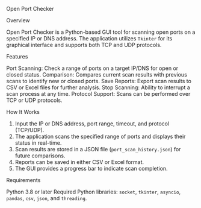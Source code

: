 Open Port Checker

Overview

Open Port Checker is a Python-based GUI tool for scanning open ports on a specified IP or DNS address. The application utilizes `Tkinter` for its graphical interface and supports both TCP and UDP protocols. 

Features

Port Scanning: Check a range of ports on a target IP/DNS for open or closed status.
Comparison: Compares current scan results with previous scans to identify new or closed ports.
Save Reports: Export scan results to CSV or Excel files for further analysis.
Stop Scanning: Ability to interrupt a scan process at any time.
Protocol Support: Scans can be performed over TCP or UDP protocols.

How It Works

1. Input the IP or DNS address, port range, timeout, and protocol (TCP/UDP).
2. The application scans the specified range of ports and displays their status in real-time.
3. Scan results are stored in a JSON file (`port_scan_history.json`) for future comparisons.
4. Reports can be saved in either CSV or Excel format.
5. The GUI provides a progress bar to indicate scan completion.

Requirements

Python 3.8 or later
Required Python libraries: `socket`, `tkinter`, `asyncio`, `pandas`, `csv`, `json`, and `threading`.

